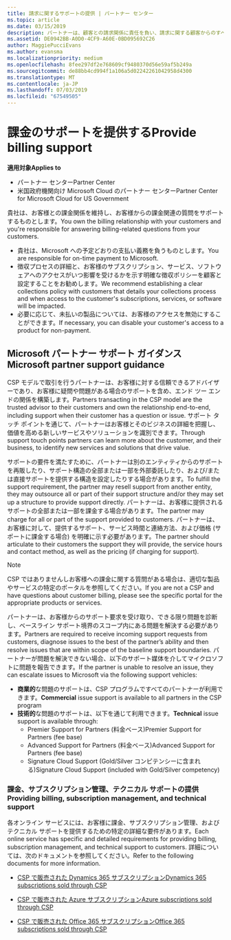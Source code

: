 ```yaml
---
title: 請求に関するサポートの提供 | パートナー センター
ms.topic: article
ms.date: 03/15/2019
description: パートナーは、顧客との請求関係に責任を負い、請求に関する顧客からのすべての質問に十分に対応する必要があります。
ms.assetid: DE0942BB-A0D0-4CF9-A60E-0BD095692C26
author: MaggiePucciEvans
ms.author: evansma
ms.localizationpriority: medium
ms.openlocfilehash: 8fee297df2e768609cf9480370d56e59af5b249a
ms.sourcegitcommit: de88bb4cd994f1a106a5d02242261042958d4300
ms.translationtype: MT
ms.contentlocale: ja-JP
ms.lasthandoff: 07/03/2019
ms.locfileid: "67549505"
---
```

# <a name="provide-billing-support"></a><span data-ttu-id="74d7f-103">課金のサポートを提供する</span><span class="sxs-lookup"><span data-stu-id="74d7f-103">Provide billing support</span></span>

<span data-ttu-id="74d7f-104">**適用対象**</span><span class="sxs-lookup"><span data-stu-id="74d7f-104">**Applies to**</span></span>

-  <span data-ttu-id="74d7f-105">パートナー センター</span><span class="sxs-lookup"><span data-stu-id="74d7f-105">Partner Center</span></span>
-  <span data-ttu-id="74d7f-106">米国政府機関向け Microsoft Cloud のパートナー センター</span><span class="sxs-lookup"><span data-stu-id="74d7f-106">Partner Center for Microsoft Cloud for US Government</span></span>


<span data-ttu-id="74d7f-107">貴社は、お客様との課金関係を維持し、お客様からの課金関連の質問をサポートするものとします。</span><span class="sxs-lookup"><span data-stu-id="74d7f-107">You own the billing relationship with your customers and you're responsible for answering billing-related questions from your customers.</span></span>

-   <span data-ttu-id="74d7f-108">貴社は、Microsoft への予定どおりの支払い義務を負うものとします。</span><span class="sxs-lookup"><span data-stu-id="74d7f-108">You are responsible for on-time payment to Microsoft.</span></span>
-   <span data-ttu-id="74d7f-109">徴収プロセスの詳細と、お客様のサブスクリプション、サービス、ソフトウェアへのアクセスがいつ影響を受けるかを示す明確な徴収ポリシーを顧客と設定することをお勧めします。</span><span class="sxs-lookup"><span data-stu-id="74d7f-109">We recommend establishing a clear collections policy with customers that details your collections process and when access to the customer's subscriptions, services, or software will be impacted.</span></span>
-   <span data-ttu-id="74d7f-110">必要に応じて、未払いの製品については、お客様のアクセスを無効にすることができます。</span><span class="sxs-lookup"><span data-stu-id="74d7f-110">If necessary, you can disable your customer's access to a product for non-payment.</span></span>

## <a name="microsoft-partner-support-guidance"></a><span data-ttu-id="74d7f-111">Microsoft パートナー サポート ガイダンス</span><span class="sxs-lookup"><span data-stu-id="74d7f-111">Microsoft partner support guidance</span></span>

<span data-ttu-id="74d7f-112">CSP モデルで取引を行うパートナーは、お客様に対する信頼できるアドバイザーであり、お客様に疑問や問題がある場合のサポートを含め、エンド ツー エンドの関係を構築します。</span><span class="sxs-lookup"><span data-stu-id="74d7f-112">Partners transacting in the CSP model are the trusted advisor to their customers and own the relationship end-to-end, including support when their customer has a question or issue.</span></span> <span data-ttu-id="74d7f-113">サポート タッチ ポイントを通じて、パートナーはお客様とそのビジネスの詳細を把握し、価値を高める新しいサービスやソリューションを識別できます。</span><span class="sxs-lookup"><span data-stu-id="74d7f-113">Through support touch points partners can learn more about the customer, and their business, to identify new services and solutions that drive value.</span></span>

<span data-ttu-id="74d7f-114">サポートの要件を満たすために、パートナーは別のエンティティからのサポートを再販したり、サポート構造の全部または一部を外部委託したり、および/または直接サポートを提供する構造を設定したりする場合があります。</span><span class="sxs-lookup"><span data-stu-id="74d7f-114">To fulfill the support requirement, the partner may resell support from another entity, they may outsource all or part of their support structure and/or they may set up a structure to provide support directly.</span></span>  <span data-ttu-id="74d7f-115">パートナーは、お客様に提供されるサポートの全部または一部を課金する場合があります。</span><span class="sxs-lookup"><span data-stu-id="74d7f-115">The partner may charge for all or part of the support provided to customers.</span></span> <span data-ttu-id="74d7f-116">パートナーは、お客様に対して、提供するサポート、サービス時間と連絡方法、および価格 (サポートに課金する場合) を明確に示す必要があります。</span><span class="sxs-lookup"><span data-stu-id="74d7f-116">The partner should articulate to their customers the support they will provide, the service hours and contact method, as well as the pricing (if charging for support).</span></span> 

>[!Note]
><span data-ttu-id="74d7f-117">CSP ではありませんしお客様への課金に関する質問がある場合は、適切な製品やサービスの特定のポータルを参照してください。</span><span class="sxs-lookup"><span data-stu-id="74d7f-117">If you are not a CSP and have questions about customer billing, please see the specific portal for the appropriate products or services.</span></span>

<span data-ttu-id="74d7f-118">パートナーは、お客様からのサポート要求を受け取り、できる限り問題を診断し、ベースライン サポート境界のスコープ内にある問題を解決する必要があります。</span><span class="sxs-lookup"><span data-stu-id="74d7f-118">Partners are required to receive incoming support requests from customers, diagnose issues to the best of the partner’s ability and then resolve issues that are within scope of the baseline support boundaries.</span></span> <span data-ttu-id="74d7f-119">パートナーが問題を解決できない場合、以下のサポート媒体を介してマイクロソフトに問題を報告できます。</span><span class="sxs-lookup"><span data-stu-id="74d7f-119">If the partner is unable to resolve an issue, they can escalate issues to Microsoft via the following support vehicles:</span></span>

- <span data-ttu-id="74d7f-120">**商業的**な問題のサポートは、CSP プログラムですべてのパートナーが利用できます。</span><span class="sxs-lookup"><span data-stu-id="74d7f-120">**Commercial** issue support is available to all partners in the CSP program</span></span>
-   <span data-ttu-id="74d7f-121">**技術的**な問題のサポートは、以下を通じて利用できます。</span><span class="sxs-lookup"><span data-stu-id="74d7f-121">**Technical** issue support is available through:</span></span>
    -   <span data-ttu-id="74d7f-122">Premier Support for Partners (料金ベース)</span><span class="sxs-lookup"><span data-stu-id="74d7f-122">Premier Support for Partners (fee base)</span></span>
    -   <span data-ttu-id="74d7f-123">Advanced Support for Partners (料金ベース)</span><span class="sxs-lookup"><span data-stu-id="74d7f-123">Advanced Support for Partners (fee base)</span></span>
    -   <span data-ttu-id="74d7f-124">Signature Cloud Support (Gold/Silver コンピテンシーに含まれる)</span><span class="sxs-lookup"><span data-stu-id="74d7f-124">Signature Cloud Support (included with Gold/Silver competency)</span></span>

### <a name="providing-billing-subscription-management-and-technical-support"></a><span data-ttu-id="74d7f-125">課金、サブスクリプション管理、テクニカル サポートの提供</span><span class="sxs-lookup"><span data-stu-id="74d7f-125">Providing billing, subscription management, and technical support</span></span> 

<span data-ttu-id="74d7f-126">各オンライン サービスには、お客様に課金、サブスクリプション管理、およびテクニカル サポートを提供するための特定の詳細な要件があります。</span><span class="sxs-lookup"><span data-stu-id="74d7f-126">Each online service has specific and detailed requirements for providing billing, subscription management, and technical support to customers.</span></span> <span data-ttu-id="74d7f-127">詳細については、次のドキュメントを参照してください。</span><span class="sxs-lookup"><span data-stu-id="74d7f-127">Refer to the following documents for more information.</span></span>

-   [<span data-ttu-id="74d7f-128">CSP で販売された Dynamics 365 サブスクリプション</span><span class="sxs-lookup"><span data-stu-id="74d7f-128">Dynamics 365 subscriptions sold through CSP</span></span>](https://www.microsoftpartnercommunity.com/t5/CSP/Microsoft-Partner-Support-Guidance/m-p/5262#M30)

-   [<span data-ttu-id="74d7f-129">CSP で販売された Azure サブスクリプション</span><span class="sxs-lookup"><span data-stu-id="74d7f-129">Azure subscriptions sold through CSP</span></span>](https://www.microsoftpartnercommunity.com/t5/CSP/Microsoft-Partner-Support-Guidance/m-p/5263#M31)

-   [<span data-ttu-id="74d7f-130">CSP で販売された Office 365 サブスクリプション</span><span class="sxs-lookup"><span data-stu-id="74d7f-130">Office 365 subscriptions sold through CSP</span></span>](https://www.microsoftpartnercommunity.com/t5/CSP/Microsoft-Partner-Support-Guidance/m-p/5264#M32)
 

